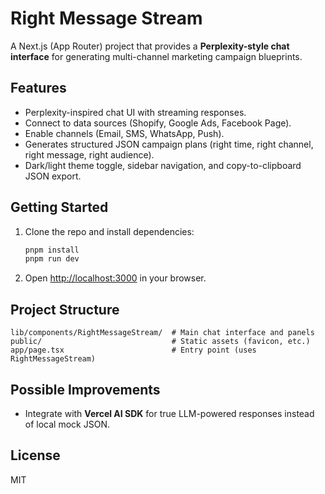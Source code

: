 # Right Message Stream

A Next.js (App Router) project that provides a **Perplexity-style chat interface** for generating multi-channel marketing campaign blueprints.

## Features

- Perplexity-inspired chat UI with streaming responses.
- Connect to data sources (Shopify, Google Ads, Facebook Page).
- Enable channels (Email, SMS, WhatsApp, Push).
- Generates structured JSON campaign plans (right time, right channel, right message, right audience).
- Dark/light theme toggle, sidebar navigation, and copy-to-clipboard JSON export.

## Getting Started

1. Clone the repo and install dependencies:

   ```bash
   pnpm install
   pnpm run dev
   ```

2. Open [http://localhost:3000](http://localhost:3000) in your browser.

## Project Structure

```
lib/components/RightMessageStream/  # Main chat interface and panels
public/                             # Static assets (favicon, etc.)
app/page.tsx                        # Entry point (uses RightMessageStream)
```

## Possible Improvements

- Integrate with **Vercel AI SDK** for true LLM-powered responses instead of local mock JSON.

## License

MIT
